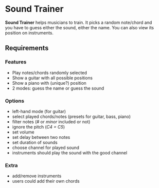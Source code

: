 # Sound Trainer 

**Sound Trainer** helps musicians to train. It picks a random note/chord and 
you have to guess either the sound, either the name. You can also view its 
position on instruments. 

## Requirements 

### Features 

- Play notes/chords randomly selected
- Show a guitar with all possible positions
- Show a piano with (unique?) position
- 2 modes: guess the name or guess the sound

### Options 

- left-hand mode (for guitar)
- select played chords/notes (presets for guitar, bass, piano)
- filter notes (*#* or *minor* included or not)
- ignore the pitch (*C4 = C5*)
- set volume
- set delay between two notes
- set duration of sounds 
- choose channel for played sound
- instruments should play the sound with the good channel

### Extra 

- add/remove instruments
- users could add their own chords